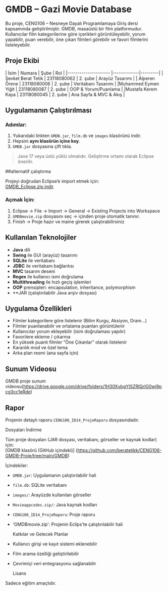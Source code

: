# GMDB – Gazi Movie Database 

Bu proje, CENG106 – Nesneye Dayalı Programlamaya Giriş dersi kapsamında geliştirilmiştir. GMDB, masaüstü bir film platformudur. Kullanıcılar film kategorilerine göre içerikleri görüntüleyebilir, yorum yapabilir, puan verebilir, öne çıkan filmleri görebilir ve favori filmlerini listeleyebilir.

##  Proje Ekibi

| İsim                 | Numara      | Şube    | Rol                         |
|--------------------- |-------------|---------|
| Şevket Berat Tetik   | 23118080062 | 2. şube | Arayüz Tasarımı             |
| Alperen Örene        | 23118080006 | 2. şube | Veritabanı Tasarımı         |
|Muhammed Eymen Yiğit  | 23118080087 | 2. şube | OOP & Yorum/Puanlama        |
|Mustafa Kerem Kaya    | 23118080045 | 2. şube | Ana Sayfa & MVC & Akış      |

##  Uygulamanın Çalıştırılması

### Adımlar:
1. Yukarıdaki linkten `GMDB.jar`, `film.db` ve `images` klasörünü indir.
2. Hepsini **aynı klasörün içine koy**.
3. `GMDB.jar` dosyasına çift tıkla.

> Java 17 veya üstü yüklü olmalıdır. Geliştirme ortamı olarak Eclipse önerilir.

##alternatif çalıştırma

Projeyi doğrudan Eclipse’e import etmek için:  
[GMDB_Eclipse.zip indir](https://github.com/beratetikk/CENG106-GMDB-Proje/blob/main/GMDB/GMDBmovie.zip)

### Açmak İçin:
1. Eclipse → File → Import → General → Existing Projects into Workspace
2. `GMDBmovie.zip` dosyasını seç → içinden proje otomatik tanınır.
3. Finish → Proje hazır ve maine girerek çalıştırabilirsiniz

 
##  Kullanılan Teknolojiler

- **Java** dili
- **Swing** ile GUI (arayüz) tasarımı
- **SQLite** ile veritabanı
- **JDBC** ile veritabanı bağlantısı
- **MVC** tasarım deseni
- **Regex** ile kullanıcı ismi doğrulama
- **Multithreading** ile hızlı geçiş işlemleri
- **OOP** prensipleri: encapsulation, inheritance, polymorphism
- **JAR (çalıştırılabilir Java arşiv dosyası)

##  Uygulama Özellikleri

-  Filmler kategorilere göre listelenir (Bilim Kurgu, Aksiyon, Dram...)
-  Filmler puanlanabilir ve ortalama puanları görüntülenir
-  Kullanıcılar yorum ekleyebilir (isim doğrulaması yapılır)
-  Favorilere ekleme / çıkarma
-  En yüksek puanlı filmler “Öne Çıkanlar” olarak listelenir
-  Karanlık mod ve özel tema
-  Arka plan resmi (ana sayfa için)

##  Sunum Videosu

GMDB proje sunum videosu(https://drive.google.com/drive/folders/1H30XvbgYlSZRlQrlG0wj9pcg3cc1eRde)

##  Rapor

Projenin detaylı raporu `CENG106_ID14_ProjeRaporu` dosyasındadır.

 Dosyaları İndirme

Tüm proje dosyaları (JAR dosyası, veritabanı, görseller ve kaynak kodlar) için:  
 [GMDB klasörü (GitHub içindeki)]
(https://github.com/beratetikk/CENG106-GMDB-Proje/tree/main/GMDB)

İçindekiler:
- `GMDB.jar`: Uygulamanın çalıştırılabilir hali
- `film.db`: SQLite veritabanı
- `images/`: Arayüzde kullanılan görseller
- `Movieappcodes.zip/`: Java kaynak kodları
- `CENG106_ID14_ProjeRaporu`: Proje raporu
- 'GMDBmovie.zip': Projenin Eclips'te çalıştırılabilir hali

  Katkılar ve Gelecek Planlar

- Kullanıcı girişi ve kayıt sistemi eklenebilir
- Film arama özelliği geliştirilebilir
- Çevrimiçi veri entegrasyonu sağlanabilir

  Lisans

Sadece eğitim amaçlıdır.
